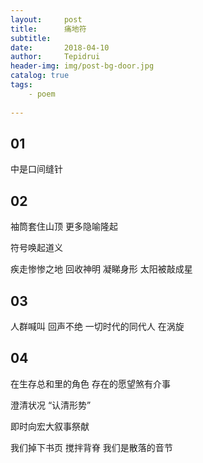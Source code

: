 ```yaml
---
layout:     post
title:      痛地符
subtitle:   
date:       2018-04-10
author:     Tepidrui
header-img: img/post-bg-door.jpg
catalog: true
tags:
    - poem
    
---
```

## 01
中是口间缝针


## 02
袖筒套住山顶
更多隐喻隆起

符号唤起道义

疾走惨惨之地 回收神明 
凝睇身形 太阳被敲成星


## 03
人群喊叫 回声不绝
一切时代的同代人 在涡旋


## 04
在生存总和里的角色
存在的愿望煞有介事

澄清状况
“认清形势”

即时向宏大叙事祭献




我们掉下书页 搅拌背脊
我们是散落的音节
